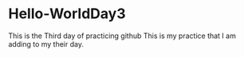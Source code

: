 # Hello-WorldDay3
This is the Third day of practicing github
This is my practice that I am adding to my their day.
